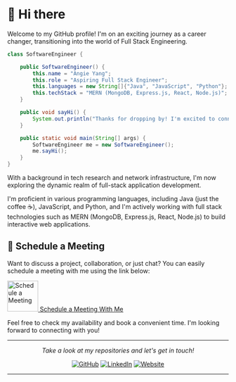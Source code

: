 # 👋 Hi there

Welcome to my GitHub profile! I'm on an exciting journey as a career changer, transitioning into the world of Full Stack Engineering.

```java
class SoftwareEngineer {

    public SoftwareEngineer() {
        this.name = "Angie Yang";
        this.role = "Aspiring Full Stack Engineer";
        this.languages = new String[]{"Java", "JavaScript", "Python"};
        this.techStack = "MERN (MongoDB, Express.js, React, Node.js)";
    }

    public void sayHi() {
        System.out.println("Thanks for dropping by! I'm excited to connect with fellow developers!");
    }

    public static void main(String[] args) {
        SoftwareEngineer me = new SoftwareEngineer();
        me.sayHi();
    }
}
```

With a background in tech research and network infrastructure, I'm now exploring the dynamic realm of full-stack application development.

I'm proficient in various programming languages, including Java (just the coffee ☕), JavaScript, and Python, and I'm actively working with full stack technologies such as MERN (MongoDB, Express.js, React, Node.js) to build interactive web applications.

## 📅 Schedule a Meeting

Want to discuss a project, collaboration, or just chat? You can easily schedule a meeting with me using the link below:

<p align="left">
  <a href="https://calendly.com/qiangie-yang" rel="nofollow">
    <img width="70" alt="Schedule a Meeting" src="https://i.pinimg.com/originals/6b/17/60/6b17609b00e8842da890ad3a27d1ceb7.gif">
  </a>
    <a href="https://calendly.com/qiangie-yang" rel="nofollow"> Schedule a Meeting With Me</a>
</p>

Feel free to check my availability and book a convenient time. I'm looking forward to connecting with you!


<hr>

<p align="center" dir="auto">
  <i>Take a look at my repositories and let's get in touch!</i>
</p>
<p align="center" dir="auto">
  <a href="https://github.com/coder3114/coder3114/"><img src="https://img.icons8.com/material-outlined/27/000000/ball-point-pen.png" alt="GitHub" style="max-width: 100%;"></a>
  <a href="https://www.linkedin.com/in/angie1yang/" rel="nofollow"><img src="https://img.icons8.com/material-outlined/30/000000/linkedin.png" alt="LinkedIn" style="max-width: 100%;"></a>
  <a href="https://your-website-or-blog.com" rel="nofollow"><img src="https://img.icons8.com/material-outlined/27/000000/geography.png" alt="Website" style="max-width: 100%;"></a>
</p>

<hr>
